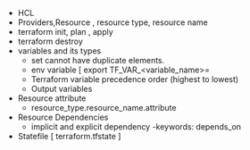 - HCL
- Providers,Resource , resource type, resource name
- terraform init, plan , apply
- terraform destroy
- variables and its types
    - set cannot have duplicate elements.
    - env variable  [ export TF_VAR_<variable_name>=<value>
    - Terraform variable precedence order (highest to lowest)
    - Output variables
- Resource attribute
    - resource_type.resource_name.attribute
- Resource Dependencies
     - implicit and explicit dependency
     -keywords: depends_on
- Statefile [ terraform.tfstate ]
